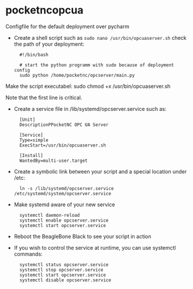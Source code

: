 # pocketncopcua

Configfile for the default deployment over pycharm

- Create a shell script such as `sudo nano /usr/bin/opcuaserver.sh` check the path of your deployment:

		#!/bin/bash

		# start the python programm with sudo because of deployment config
		sudo python /home/pocketnc/opcserver/main.py

Make the script executabel:
		sudo chmod +x /usr/bin/opcuaserver.sh

Note that the first line is critical.

- Create a service file in  /lib/systemd/opcserver.service such as:

		[Unit]
		DescriptionPPocketNC OPC UA Server

		[Service]
		Type=simple
		ExecStart=/usr/bin/opcuaserver.sh

		[Install]
		WantedBy=multi-user.target
	
- Create a symbolic link between your script and a special location under /etc:

		ln -s /lib/systemd/opcserver.service /etc/systemd/system/opcserver.service
	
- Make systemd aware of your new service

		systemctl daemon-reload
		systemctl enable opcserver.service
		systemctl start opcserver.service

- Reboot the BeagleBone Black to see your script in action

- If you wish to control the service at runtime, you can use systemctl commands:	

		systemctl status opcserver.service
		systemctl stop opcserver.service
		systemctl start opcserver.service
		systemctl disable opcserver.service
